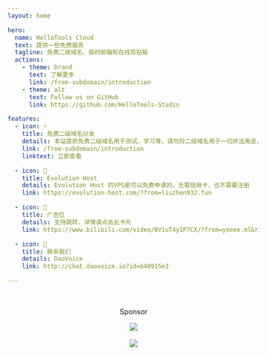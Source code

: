 ```yaml
---
layout: home

hero:
  name: HelloTools Cloud
  text: 提供一些免费服务
  tagline: 免费二级域名、临时邮箱和在线剪贴板
  actions:
    - theme: brand
      text: 了解更多
      link: /free-subdomain/introduction
    - theme: alt
      text: Follow us on GitHub
      link: https://github.com/HelloTools-Studio

features:
  - icon: ⚡️
    title: 免费二级域名分发
    details: 本站提供免费二级域名用于测试、学习等，请勿将二级域名用于一切非法用途，一切责任自负！
    link: /free-subdomain/introduction
    linktext: 立即查看

  - icon: 🎉
    title: Evolution Host
    details: Evolution Host 的VPS是可以免费申请的，无需信用卡，也不需要注册
    link: https://evolution-host.com/?from=liuzhen932.fun

  - icon: 🧧
    title: 广告位
    details: 支持跳转，详情请点击此卡片
    link: https://www.bilibili.com/video/BV1uT4y1P7CX/?from=yeeee.ml&rickroll=1

  - icon: 💊
    title: 联系我们
    details: DaoVoice
    link: http://chat.daovoice.io?id=b40915e3

---
```


<br />
<div align=center>
  <p>Sponsor</p>
  <a href="https://evolution-host.com/">
    <img src="/img/evolution-host.png" />
  </a>
  <br />
  <br />
  <img src="/img/ad-RETE.svg" />
</div>
